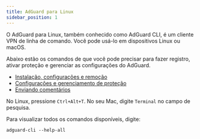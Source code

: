 ```yaml
---
title: AdGuard para Linux
sidebar_position: 1
---
```


O AdGuard para Linux, também conhecido como AdGuard CLI, é um cliente VPN de linha de comando. Você pode usá-lo em dispositivos Linux ou macOS.

Abaixo estão os comandos de que você pode precisar para fazer registro, ativar proteção e gerenciar as configurações do AdGuard.

- [Instalação, configurações e remoção](/adguard-for-linux/installation)
- [Configurações e gerenciamento de proteção](/adguard-for-linux/settings)
- [Enviando comentários](/adguard-for-linux/feedback)

No Linux, pressione `Ctrl+Alt+T`. No seu Mac, digite `Terminal` no campo de pesquisa.

Para visualizar todos os comandos disponíveis, digite:

```
adguard-cli --help-all
```
